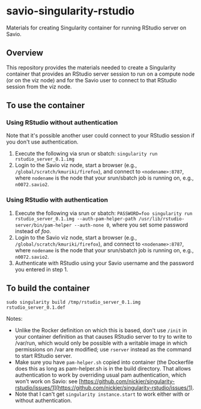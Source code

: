 # savio-singularity-rstudio
Materials for creating Singularity container for running RStudio server on Savio.

## Overview

This repository provides the materials needed to create a Singularity container that provides an RStudio server session to run on a compute node (or on the viz node) and for the Savio user to connect to that RStudio session from the viz node. 

## To use the container

### Using RStudio without authentication

Note that it's possible another user could connect to your RStudio session if you don't use authentication. 

  1) Execute the following via srun or sbatch:
     ```singularity run rstudio_server_0.1.img```
  2) Login to the Savio viz node, start a browser (e.g., `/global/scratch/kmuriki/firefox`), and connect to `<nodename>:8787`, where `nodename` is the node that your srun/sbatch job is running on, e.g., `n0072.savio2`.

### Using RStudio with authentication

  1) Execute the following via srun or sbatch:
     ```PASSWORD=foo singularity run rstudio_server_0.1.img --auth-pam-helper-path /usr/lib/rstudio-server/bin/pam-helper --auth-none 0```, where you set some password instead of *foo*.
  2) Login to the Savio viz node, start a browser (e.g., `/global/scratch/kmuriki/firefox`), and connect to `<nodename>:8787`, where `nodename` is the node that your srun/sbatch job is running on, e.g., `n0072.savio2`.
  3) Authenticate with RStudio using your Savio username and the password you entered in step 1.

## To build the container

```
sudo singularity build /tmp/rstudio_server_0.1.img rstudio_server_0.1.def
```

Notes:

 - Unlike the Rocker definition on which this is based, don't use `/init` in your container definition as that causes RStudio server to try to write to /var/run, which would only be possible with a writable image in which permissions on /var are modified; use `rserver` instead as the command to start RStudio server.
 - Make sure you have `pam-helper.sh` copied into container (the Dockerfile does this as long as pam-helper.sh is in the build directory. That allows authentication to work by overriding usual pam authentication, which won't work on Savio: see [https://github.com/nickjer/singularity-rstudio/issues/1](https://github.com/nickjer/singularity-rstudio/issues/1).
 - Note that I can't get `singularity instance.start` to work either with or without authentication. 



